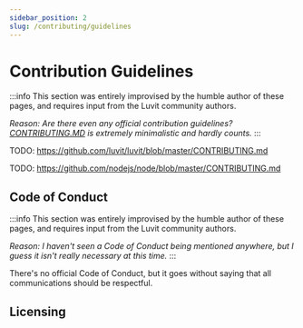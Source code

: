 ```yaml
---
sidebar_position: 2
slug: /contributing/guidelines
---
```


# Contribution Guidelines

:::info
This section was entirely improvised by the humble author of these pages, and requires input from the Luvit community authors.

*Reason: Are there even any official contribution guidelines? [CONTRIBUTING.MD](https://github.com/luvit/luvit/blob/master/CONTRIBUTING.md) is extremely minimalistic and hardly counts.*
:::


TODO: https://github.com/luvit/luvit/blob/master/CONTRIBUTING.md

TODO: https://github.com/nodejs/node/blob/master/CONTRIBUTING.md

## Code of Conduct

:::info
This section was entirely improvised by the humble author of these pages, and requires input from the Luvit community authors.

*Reason: I haven't seen a Code of Conduct being mentioned anywhere, but I guess it isn't really necessary at this time.*
:::

There's no official Code of Conduct, but it goes without saying that all communications should be respectful.

## Licensing
